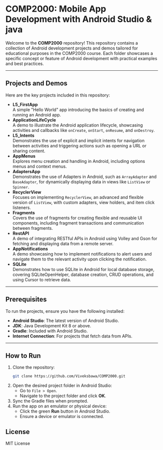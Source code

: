 # COMP2000: Mobile App Development with Android Studio & java

Welcome to the **COMP2000** repository! This repository contains a collection of Android development projects and demos tailored for educational purposes in the COMP2000 course. Each folder showcases a specific concept or feature of Android development with practical examples and best practices.


---

## Projects and Demos

Here are the key projects included in this repository:

- **L5_FirstApp**  
   A simple "Hello World" app introducing the basics of creating and running an Android app.
- **ApplicationLifeCycle**  
   A demo to illustrate the Android application lifecycle, showcasing activities and callbacks like `onCreate`, `onStart`, `onResume`, and `onDestroy`.
- **L5_Intents**  
   Demonstrates the use of explicit and implicit intents for navigation between activities and triggering actions such as opening a URL or sharing content.
- **AppMenus**  
   Explores menu creation and handling in Android, including options menus and context menus.
- **AdaptersApp**  
   Demonstrates the use of Adapters in Android, such as `ArrayAdapter` and `BaseAdapter`, for dynamically displaying data in views like `ListView` or `Spinner`.
- **RecyclerView**  
   Focuses on implementing `RecyclerView`, an advanced and flexible version of `ListView`, with custom adapters, view holders, and item click listeners.
- **Fragments**  
   Covers the use of fragments for creating flexible and reusable UI components, including fragment transactions and communication between fragments.
- **RestAPI**  
   A demo of integrating RESTful APIs in Android using Volley and Gson for fetching and displaying data from a remote server.
- **AppNotifications**  
   A demo showcasing how to implement notifications to alert users and navigate them to the relevant activity upon clicking the notification.
- **SQLite**  
   Demonstrates how to use SQLite in Android for local database storage, covering SQLiteOpenHelper, database creation, CRUD operations, and using Cursor to retrieve data.



---

## Prerequisites

To run the projects, ensure you have the following installed:

- **Android Studio**: The latest version of Android Studio.
- **JDK**: Java Development Kit 8 or above.
- **Gradle**: Included with Android Studio.
- **Internet Connection**: For projects that fetch data from APIs.

---

## How to Run

1. Clone the repository:
   ```bash
   git clone https://github.com/Viveksbawa/COMP2000.git
   ```
2. Open the desired project folder in Android Studio:
   - Go to `File > Open`.
   - Navigate to the project folder and click **OK**.
3. Sync the Gradle files when prompted.
4. Run the app on an emulator or physical device:
   - Click the green **Run** button in Android Studio.
   - Ensure a device or emulator is connected.


## License

MIT License

